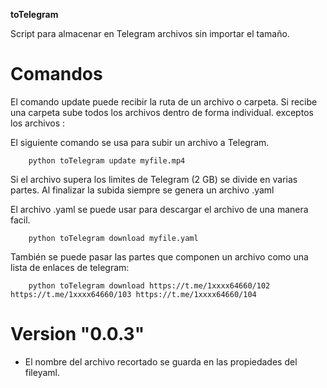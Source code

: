 **toTelegram**

Script para almacenar en Telegram archivos sin importar el tamaño.

# Comandos
El comando update puede recibir la ruta de un archivo o carpeta. Si recibe una carpeta sube todos los archivos dentro de forma individual. exceptos los archivos : 

El siguiente comando se usa para subir un archivo a Telegram.

        python toTelegram update myfile.mp4

Si el archivo supera los limites de Telegram (2 GB) se divide en varias partes. Al finalizar la subida siempre se genera un archivo .yaml

El archivo .yaml se puede usar para descargar el archivo de una manera facil.

        python toTelegram download myfile.yaml

También se puede pasar las partes que componen un archivo como una lista de enlaces de telegram:

        python toTelegram download https://t.me/1xxxx64660/102 https://t.me/1xxxx64660/103 https://t.me/1xxxx64660/104

# Version "0.0.3"
- El nombre del archivo recortado se guarda en las propiedades del fileyaml.
